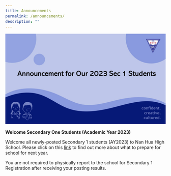 ```yaml
---
title: Announcements
permalink: /announcements/
description: ""
---
```

![](/images/14%20Dec%20Announcement%20to%202023%20Sec%201%20Students.jpg)

**Welcome Secondary One Students (Academic Year 2023)**

Welcome all newly-posted Secondary 1 students (AY2023) to Nan Hua High School. Please click on this [link](https://sites.google.com/moe.edu.sg/2023sec1/home?authuser=0) to find out more about what to prepare for school for next year.   
  
You are not required to physically report to the school for Secondary 1 Registration after receiving your posting results.